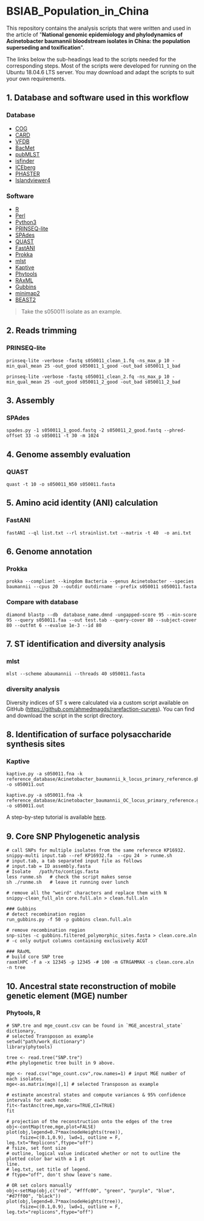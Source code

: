 # BSIAB_Population_in_China
 This repository contains the analysis scripts that were written and used in the article of "**National genomic epidemiology and phylodynamics of Acinetobacter baumannii bloodstream isolates in China: the population superseding and toxification**".
 
 The links below the sub-headings lead to the scripts needed for the corresponding steps. Most of the scripts were developed for running on the Ubuntu 18.04.6 LTS server. You may download and adapt the scripts to suit your own requirements.

## 1. Database and software used in this workflow
### Database
- [COG](https://www.ncbi.nlm.nih.gov/research/cog/)
- [CARD](https://card.mcmaster.ca/)
- [VFDB](http://www.mgc.ac.cn/VFs/)
- [BacMet](http://bacmet.biomedicine.gu.se/)
- [pubMLST](https://pubmlst.org/)
- [isfinder](https://isfinder.biotoul.fr/about.php)
- [ICEberg](https://tool2-mml.sjtu.edu.cn/ICEberg3/index.html)
- [PHASTER](http://phaster.ca/)
- [Islandviewer4](https://www.pathogenomics.sfu.ca/islandviewer)

### Software
- [R](https://www.r-project.org/)
- [Perl](https://www.perl.org/)
- [Python3](https://www.python.org/)
- [PRINSEQ-lite](https://github.com/uwb-linux/prinseq)
- [SPAdes](https://github.com/ablab/spades)
- [QUAST](https://github.com/ablab/quast)
- [FastANI](https://github.com/ParBLiSS/FastANI)
- [Prokka](https://github.com/tseemann/prokka)
- [mlst](https://github.com/tseemann/mlst)
- [Kaptive](https://github.com/klebgenomics/Kaptive)
- [Phytools](https://cran.r-project.org/web/packages/phytools/index.html)
- [RAxML](https://evomics.org/learning/phylogenetics/raxml/)
- [Gubbins](https://github.com/nickjcroucher/gubbins)
- [minimap2](https://github.com/lh3/minimap2)
- [BEAST2](https://www.beast2.org/)
>Take the s050011 isolate as an example.

## 2. Reads trimming
### PRINSEQ-lite
```
prinseq-lite -verbose -fastq s050011_clean_1.fq -ns_max_p 10 -min_qual_mean 25 -out_good s050011_1_good -out_bad s050011_1_bad

prinseq-lite -verbose -fastq s050011_clean_2.fq -ns_max_p 10 -min_qual_mean 25 -out_good s050011_2_good -out_bad s050011_2_bad
```
## 3. Assembly
### SPAdes
`spades.py -1 s050011_1_good.fastq -2 s050011_2_good.fastq --phred-offset 33 -o s050011 -t 30 -m 1024`

## 4. Genome assembly evaluation
### QUAST
`quast -t 10 -o s050011_N50 s050011.fasta`

## 5. Amino acid identity (ANI) calculation
### FastANI
`fastANI --ql list.txt --rl strainlist.txt --matrix -t 40  -o ani.txt`

## 6. Genome annotation
### Prokka
`prokka --compliant --kingdom Bacteria --genus Acinetobacter --species baumannii --cpus 20 --outdir outdirname --prefix s050011 s050011.fasta`

### Compare with database
`diamond blastp --db  database_name.dmnd -ungapped-score 95 --min-score 95 --query s050011.faa --out test.tab --query-cover 80 --subject-cover 80 --outfmt 6 --evalue 1e-3 --id 80`

## 7. ST identification and diversity analysis
### mlst
`mlst --scheme abaumannii --threads 40 s050011.fasta`

### diversity analysis
Diversity indices of ST s were calculated via a custom script available on GitHub (https://github.com/ahmedmagds/rarefaction-curves). You can find and download the script in the script directory.

## 8. Identification of surface polysaccharide synthesis sites
### Kaptive
```
kaptive.py -a s050011.fna -k reference_database/Acinetobacter_baumannii_k_locus_primary_reference.gbk -o s050011.out

kaptive.py -a s050011.fna -k reference_database/Acinetobacter_baumannii_OC_locus_primary_reference.gbk -o s050011.out
```
A step-by-step tutorial is available [here](https://bit.ly/kaptive-workshop).

## 9. Core SNP Phylogenetic analysis
```
# call SNPs for multiple isolates from the same reference KP16932.
snippy-multi input.tab --ref KP16932.fa  --cpu 24  > runme.sh
# input.tab, a tab separated input file as follows
# input.tab = ID assembly.fasta
# Isolate	/path/to/contigs.fasta
less runme.sh   # check the script makes sense
sh ./runme.sh   # leave it running over lunch

# remove all the "weird" characters and replace them with N
snippy-clean_full_aln core.full.aln > clean.full.aln 

### Gubbins
# detect recombination region
run_gubbins.py -f 50 -p gubbins clean.full.aln

# remove recombination region
snp-sites -c gubbins.filtered_polymorphic_sites.fasta > clean.core.aln
# -c only output columns containing exclusively ACGT

### RAxML
# build core SNP tree
raxmlHPC -f a -x 12345 -p 12345 -# 100 -m GTRGAMMAX -s clean.core.aln -n tree

```

## 10. Ancestral state reconstruction of mobile genetic element (MGE) number
### Phytools, R
```
# SNP.tre and mge_count.csv can be found in `MGE_ancestral_state` dictionary,
# selected Transposon as example
setwd("path/work_dictionary")
library(phytools)

tree <- read.tree("SNP.tre")
#the phylogenetic tree built in 9 above.

mge <- read.csv("mge_count.csv",row.names=1) # input MGE number of each isolates.
mge<-as.matrix(mge)[,1] # selected Transposon as example

# estimate ancestral states and compute variances & 95% confidence intervals for each node:
fit<-fastAnc(tree,mge,vars=TRUE,CI=TRUE)
fit

# projection of the reconstruction onto the edges of the tree
obj<-contMap(tree,mge,plot=FALSE)
plot(obj,legend=0.7*max(nodeHeights(tree)),
     fsize=c(0.1,0.9), lwd=1, outline = F, leg.txt="Replicons",ftype="off")
# fsize, set font size
# outline, logical value indicated whether or not to outline the plotted color bar with a 1 pt
line.
# leg.txt, set title of legend.
# ftype="off", don't show leave's name.

# OR set colors manually
obj<-setMap(obj,c("red", "#fffc00", "green", "purple", "blue", "#d7ff00", "black"))
plot(obj,legend=0.7*max(nodeHeights(tree)),
     fsize=c(0.1,0.9), lwd=1, outline = F, leg.txt="replicons",ftype="off")
```








